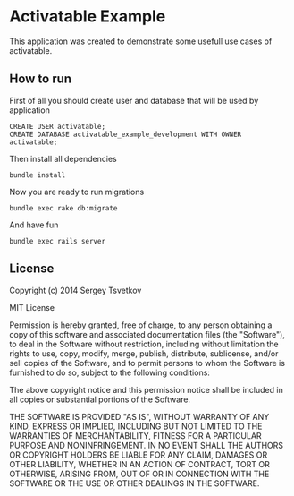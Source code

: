 Activatable Example
====================

This application was created to demonstrate some usefull use cases of activatable.

## How to run

First of all you should create user and database that will be used by application

```
CREATE USER activatable;
CREATE DATABASE activatable_example_development WITH OWNER activatable;
```


Then install all dependencies

```
bundle install
```

Now you are ready to run migrations

```
bundle exec rake db:migrate
```

And have fun

```
bundle exec rails server
```

## License

Copyright (c) 2014 Sergey Tsvetkov

MIT License

Permission is hereby granted, free of charge, to any person obtaining
a copy of this software and associated documentation files (the
"Software"), to deal in the Software without restriction, including
without limitation the rights to use, copy, modify, merge, publish,
distribute, sublicense, and/or sell copies of the Software, and to
permit persons to whom the Software is furnished to do so, subject to
the following conditions:

The above copyright notice and this permission notice shall be
included in all copies or substantial portions of the Software.

THE SOFTWARE IS PROVIDED "AS IS", WITHOUT WARRANTY OF ANY KIND,
EXPRESS OR IMPLIED, INCLUDING BUT NOT LIMITED TO THE WARRANTIES OF
MERCHANTABILITY, FITNESS FOR A PARTICULAR PURPOSE AND
NONINFRINGEMENT. IN NO EVENT SHALL THE AUTHORS OR COPYRIGHT HOLDERS BE
LIABLE FOR ANY CLAIM, DAMAGES OR OTHER LIABILITY, WHETHER IN AN ACTION
OF CONTRACT, TORT OR OTHERWISE, ARISING FROM, OUT OF OR IN CONNECTION
WITH THE SOFTWARE OR THE USE OR OTHER DEALINGS IN THE SOFTWARE.
